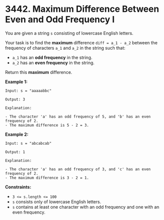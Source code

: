 # 3442. Maximum Difference Between Even and Odd Frequency I

You are given a string `s` consisting of lowercase English letters.

Your task is to find the **maximum** difference `diff = a_1 - a_2` between the frequency of characters `a_1` and `a_2` in the string such that:

- `a_1` has an **odd frequency** in the string.
- `a_2` has an **even frequency** in the string.

Return this **maximum** difference.

**Example 1:**

```()
Input: s = "aaaaabbc"

Output: 3

Explanation:

- The character 'a' has an odd frequency of 5, and 'b' has an even frequency of 2.
- The maximum difference is 5 - 2 = 3.
```

**Example 2:**

```()
Input: s = "abcabcab"

Output: 1

Explanation:

- The character 'a' has an odd frequency of 3, and 'c' has an even frequency of 2.
- The maximum difference is 3 - 2 = 1.
```

**Constraints:**

- `3 <= s.length <= 100`
- `s` consists only of lowercase English letters.
- `s` contains at least one character with an odd frequency and one with an even frequency.
